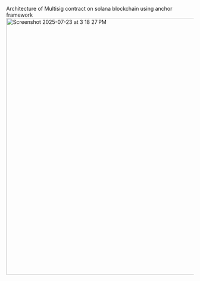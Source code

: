 Architecture of Multisig contract on solana blockchain using anchor framework 
<img width="1230" height="690" alt="Screenshot 2025-07-23 at 3 18 27 PM" src="https://github.com/user-attachments/assets/c5799426-d5be-4324-98f5-e3cbeeb0da1f" />
